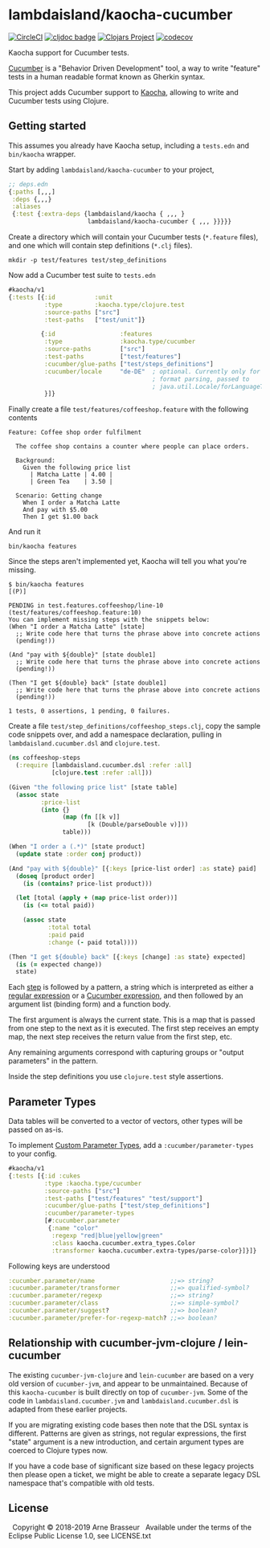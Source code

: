 # lambdaisland/kaocha-cucumber

<!-- badges -->
[![CircleCI](https://circleci.com/gh/lambdaisland/kaocha-cucumber.svg?style=svg)](https://circleci.com/gh/lambdaisland/kaocha-cucumber) [![cljdoc badge](https://cljdoc.org/badge/lambdaisland/kaocha-cucumber)](https://cljdoc.org/d/lambdaisland/kaocha-cucumber) [![Clojars Project](https://img.shields.io/clojars/v/lambdaisland/kaocha-cucumber.svg)](https://clojars.org/lambdaisland/kaocha-cucumber) [![codecov](https://codecov.io/gh/lambdaisland/kaocha-cucumber/branch/master/graph/badge.svg)](https://codecov.io/gh/lambdaisland/kaocha-cucumber)
<!-- /badges -->

Kaocha support for Cucumber tests.

[Cucumber](https://cucumber.io) is a "Behavior Driven Development" tool, a way
to write "feature" tests in a human readable format known as Gherkin syntax.

This project adds Cucumber support to
[Kaocha](https://github.com/lambdaisland/kaocha), allowing to write and Cucumber
tests using Clojure.

## Getting started

This assumes you already have Kaocha setup, including a `tests.edn` and
`bin/kaocha` wrapper.

Start by adding `lambdaisland/kaocha-cucumber` to your project,

``` clojure
;; deps.edn
{:paths [,,,]
 :deps {,,,}
 :aliases
 {:test {:extra-deps {lambdaisland/kaocha { ,,, }
                      lambdaisland/kaocha-cucumber { ,,, }}}}}
```

Create a directory which will contain your Cucumber tests (`*.feature` files),
and one which will contain step definitions (`*.clj` files).

``` shell
mkdir -p test/features test/step_definitions
```

Now add a Cucumber test suite to `tests.edn`

``` clojure
#kaocha/v1
{:tests [{:id           :unit
          :type         :kaocha.type/clojure.test
          :source-paths ["src"]
          :test-paths   ["test/unit"]}

         {:id                  :features
          :type                :kaocha.type/cucumber
          :source-paths        ["src"]
          :test-paths          ["test/features"]
          :cucumber/glue-paths ["test/steps_definitions"]
          :cucumber/locale     "de-DE"  ; optional. Currently only for number
                                        ; format parsing, passed to
                                        ; java.util.Locale/forLanguageTag
          }]}
```

Finally create a file `test/features/coffeeshop.feature` with the following contents

``` feature
Feature: Coffee shop order fulfilment

  The coffee shop contains a counter where people can place orders.

  Background:
    Given the following price list
      | Matcha Latte | 4.00 |
      | Green Tea    | 3.50 |

  Scenario: Getting change
    When I order a Matcha Latte
    And pay with $5.00
    Then I get $1.00 back
```

And run it

``` shell
bin/kaocha features
```

Since the steps aren't implemented yet, Kaocha will tell you what you're
missing.

```
$ bin/kaocha features
[(P)]

PENDING in test.features.coffeeshop/line-10 (test/features/coffeeshop.feature:10)
You can implement missing steps with the snippets below:
(When "I order a Matcha Latte" [state]
  ;; Write code here that turns the phrase above into concrete actions
  (pending!))

(And "pay with ${double}" [state double1]
  ;; Write code here that turns the phrase above into concrete actions
  (pending!))

(Then "I get ${double} back" [state double1]
  ;; Write code here that turns the phrase above into concrete actions
  (pending!))

1 tests, 0 assertions, 1 pending, 0 failures.
```

Create a file `test/step_definitions/coffeeshop_steps.clj`, copy the sample code
snippets over, and add a namespace declaration, pulling in
`lambdaisland.cucumber.dsl` and `clojure.test`.


``` clojure
(ns coffeeshop-steps
  (:require [lambdaisland.cucumber.dsl :refer :all]
            [clojure.test :refer :all]))

(Given "the following price list" [state table]
  (assoc state
         :price-list
         (into {}
               (map (fn [[k v]]
                      [k (Double/parseDouble v)]))
               table)))

(When "I order a (.*)" [state product]
  (update state :order conj product))

(And "pay with ${double}" [{:keys [price-list order] :as state} paid]
  (doseq [product order]
    (is (contains? price-list product)))

  (let [total (apply + (map price-list order))]
    (is (<= total paid))

    (assoc state
           :total total
           :paid paid
           :change (- paid total))))

(Then "I get ${double} back" [{:keys [change] :as state} expected]
  (is (= expected change))
  state)
```

Each [step](https://docs.cucumber.io/cucumber/step-definitions/) is followed by
a pattern, a string which is interpreted as either a [regular
expression](https://docs.oracle.com/javase/8/docs/api/java/util/regex/Pattern.html)
or a [Cucumber
expression](https://docs.cucumber.io/cucumber/cucumber-expressions/), and then
followed by an argument list (binding form) and a function body.

The first argument is always the current state. This is a map that is passed
from one step to the next as it is executed. The first step receives an empty
map, the next step receives the return value from the first step, etc.

Any remaining arguments correspond with capturing groups or "output parameters"
in the pattern.

Inside the step definitions you use `clojure.test` style assertions.

## Parameter Types

Data tables will be converted to a vector of vectors, other types will be passed
on as-is.

To implement [Custom Parameter
Types](https://docs.cucumber.io/cucumber/cucumber-expressions/#custom-parameter-types),
add a `:cucumber/parameter-types` to your config.

``` clojure
#kaocha/v1
{:tests [{:id :cukes
          :type :kaocha.type/cucumber
          :source-paths ["src"]
          :test-paths ["test/features" "test/support"]
          :cucumber/glue-paths ["test/step_definitions"]
          :cucumber/parameter-types
          [#:cucumber.parameter
           {:name "color"
            :regexp "red|blue|yellow|green"
            :class kaocha.cucumber.extra_types.Color
            :transformer kaocha.cucumber.extra-types/parse-color}]}]}
```

Following keys are understood

``` clojure
:cucumber.parameter/name                     ;;=> string?
:cucumber.parameter/transformer              ;;=> qualified-symbol?
:cucumber.parameter/regexp                   ;;=> string?
:cucumber.parameter/class                    ;;=> simple-symbol?
:cucumber.parameter/suggest?                 ;;=> boolean?
:cucumber.parameter/prefer-for-regexp-match? ;;=> boolean?
```

## Relationship with cucumber-jvm-clojure / lein-cucumber

The existing `cucumber-jvm-clojure` and `lein-cucumber` are based on a very old
version of `cucumber-jvm`, and appear to be unmaintained. Because of this
`kaocha-cucumber` is built directly on top of `cucumber-jvm`. Some of the code
in `lambdaisland.cucumber.jvm` and `lambdaisland.cucumber.dsl` is adapted from
these earlier projects.

If you are migrating existing code bases then note that the DSL syntax is
different. Patterns are given as strings, not regular expressions, the first
"state" argument is a new introduction, and certain argument types are coerced
to Clojure types now.

If you have a code base of significant size based on these legacy projects then
please open a ticket, we might be able to create a separate legacy DSL namespace
that's compatible with old tests.

<!-- license-epl -->
## License
&nbsp;
Copyright &copy; 2018-2019 Arne Brasseur
&nbsp;
Available under the terms of the Eclipse Public License 1.0, see LICENSE.txt
<!-- /license-epl -->
